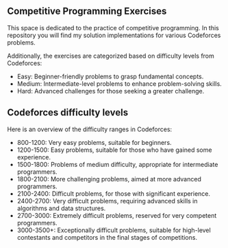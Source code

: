 ## Competitive Programming Exercises

This space is dedicated to the practice of competitive programming. In this repository you will find my solution implementations for various Codeforces problems.

Additionally, the exercises are categorized based on difficulty levels from Codeforces:
* Easy: Beginner-friendly problems to grasp fundamental concepts.
* Medium: Intermediate-level problems to enhance problem-solving skills.
* Hard: Advanced challenges for those seeking a greater challenge.

## Codeforces difficulty levels
Here is an overview of the difficulty ranges in Codeforces:

* 800-1200: Very easy problems, suitable for beginners.
* 1200-1500: Easy problems, suitable for those who have gained some experience.
* 1500-1800: Problems of medium difficulty, appropriate for intermediate programmers.
* 1800-2100: More challenging problems, aimed at more advanced programmers.
* 2100-2400: Difficult problems, for those with significant experience.
* 2400-2700: Very difficult problems, requiring advanced skills in algorithms and data structures.
* 2700-3000: Extremely difficult problems, reserved for very competent programmers.
* 3000-3500+: Exceptionally difficult problems, suitable for high-level contestants and competitors in the final stages of competitions.
